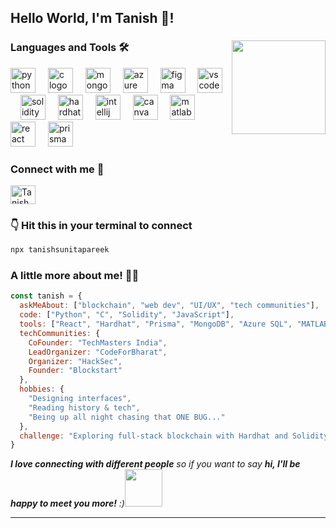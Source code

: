 <h2 align="left">Hello World, I'm Tanish 👋!</h2>

###

<img align="right" height="150" src="https://media1.giphy.com/media/v1.Y2lkPTc5MGI3NjExN2FoMnk2YWJhdWI2c2FldGtzZWVla3I0MGY4NnNoYXpjcmc3bGtmbCZlcD12MV9naWZzX3NlYXJjaCZjdD1n/H7NXpSiEmGqgE/200.webp"  />

###
<h3 align="left">Languages and Tools 🛠️</h3>

<div align="left">
  <img src="https://cdn.jsdelivr.net/gh/devicons/devicon/icons/python/python-original.svg" height="40" alt="python logo" />
  <img width="12" />
  <img src="https://cdn.jsdelivr.net/gh/devicons/devicon/icons/c/c-original.svg" height="40" alt="c logo" />
  <img width="12" />
  <img src="https://cdn.jsdelivr.net/gh/devicons/devicon/icons/mongodb/mongodb-original-wordmark.svg" height="40" alt="mongodb logo" />
  <img width="12" />
  <img src="https://cdn.jsdelivr.net/gh/devicons/devicon/icons/azuresqldatabase/azuresqldatabase-original.svg" height="40" alt="azure sql logo" />
  <img width="12" />
  <img src="https://cdn.jsdelivr.net/gh/devicons/devicon/icons/figma/figma-original.svg" height="40" alt="figma logo" />
  <img width="12" />
  <img src="https://cdn.jsdelivr.net/gh/devicons/devicon/icons/vscode/vscode-original.svg" height="40" alt="vscode logo" />
  <img width="12" />
  <img src="https://cdn.jsdelivr.net/gh/devicons/devicon/icons/solidity/solidity-original.svg" height="40" alt="solidity logo" />
  <img width="12" />
  <img src="https://cdn.jsdelivr.net/gh/devicons/devicon/icons/hardhat/hardhat-original.svg" height="40" alt="hardhat logo" />
  <img width="12" />
  <img src="https://cdn.jsdelivr.net/gh/devicons/devicon/icons/intellij/intellij-original.svg" height="40" alt="intellij logo" />
  <img width="12" />
  <img src="https://cdn.jsdelivr.net/gh/devicons/devicon/icons/canva/canva-original.svg" height="40" alt="canva logo" />
  <img width="12" />
  <img src="https://cdn.jsdelivr.net/gh/devicons/devicon/icons/matlab/matlab-original.svg" height="40" alt="matlab logo" />
  <img width="12" />
  <img src="https://cdn.jsdelivr.net/gh/devicons/devicon/icons/react/react-original.svg" height="40" alt="react logo" />
  <img width="12" />
  <img src="https://cdn.jsdelivr.net/gh/devicons/devicon/icons/prisma/prisma-original.svg" height="40" alt="prisma logo" />
</div>

<h3 align="left">Connect with me 🔗</h3>

<p align="left">
  <a href="https://www.linkedin.com/in/tanish-sunita-pareek/" target="_blank">
    <img align="center" src="https://raw.githubusercontent.com/rahuldkjain/github-profile-readme-generator/master/src/images/icons/Social/linked-in-alt.svg" alt="Tanish Sunita Pareek" height="30" width="40" />
  </a>
</p>


###

### 👇 Hit this in your terminal to connect
```bash
npx tanishsunitapareek
```

###
### A little more about me! 🧟‍♂️ 

```javascript
const tanish = {
  askMeAbout: ["blockchain", "web dev", "UI/UX", "tech communities"],
  code: ["Python", "C", "Solidity", "JavaScript"],
  tools: ["React", "Hardhat", "Prisma", "MongoDB", "Azure SQL", "MATLAB", "VSCode", "IntelliJ", "Figma", "Canva"],
  techCommunities: {
    CoFounder: "TechMasters India",
    LeadOrganizer: "CodeForBharat",
    Organizer: "HackSec",
    Founder: "Blockstart"
  },
  hobbies: {
    "Designing interfaces",
    "Reading history & tech",
    "Being up all night chasing that ONE BUG..."
  },
  challenge: "Exploring full-stack blockchain with Hardhat and Solidity!"
}
```

<em><b>I love connecting with different people</b> so if you want to say <b>hi, I'll be happy to meet you more!</b> :)</em><img src="https://media.giphy.com/media/LnQjpWaON8nhr21vNW/giphy.gif" width="60"> 

---
